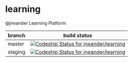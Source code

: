 # learning
@jneander Learning Platform

| branch | build status |
| ------ | ------------ |
| master | [![Codeship Status for jneander/learning](https://app.codeship.com/projects/57c48ef0-8297-0135-3c24-4a09ea28627a/status?branch=master)](https://app.codeship.com/projects/247225) |
| staging | [![Codeship Status for jneander/learning](https://app.codeship.com/projects/57c48ef0-8297-0135-3c24-4a09ea28627a/status?branch=staging)](https://app.codeship.com/projects/247225) |
